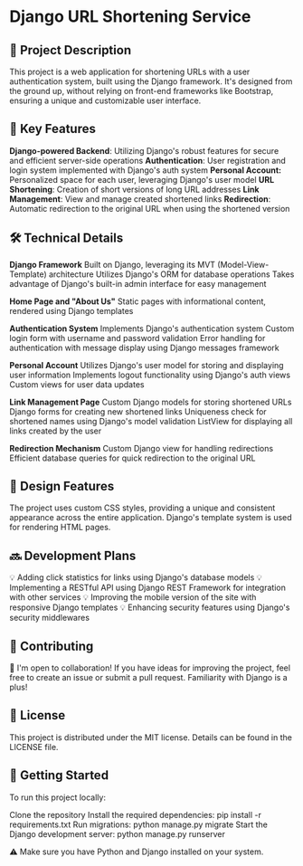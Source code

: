 # Django URL Shortening Service

## 📌 Project Description

This project is a web application for shortening URLs with a user authentication system, built using the Django framework. It's designed from the ground up, without relying on front-end frameworks like Bootstrap, ensuring a unique and customizable user interface.

## 🚀 Key Features

**Django-powered Backend**: Utilizing Django's robust features for secure and efficient server-side operations
**Authentication**: User registration and login system implemented with Django's auth system
**Personal Account:** Personalized space for each user, leveraging Django's user model
**URL Shortening**: Creation of short versions of long URL addresses
**Link Management**: View and manage created shortened links
**Redirection**: Automatic redirection to the original URL when using the shortened version

## 🛠 Technical Details

**Django Framework**
Built on Django, leveraging its MVT (Model-View-Template) architecture
Utilizes Django's ORM for database operations
Takes advantage of Django's built-in admin interface for easy management

**Home Page and "About Us"**
Static pages with informational content, rendered using Django templates

**Authentication System**
Implements Django's authentication system
Custom login form with username and password validation
Error handling for authentication with message display using Django messages framework

**Personal Account**
Utilizes Django's user model for storing and displaying user information
Implements logout functionality using Django's auth views
Custom views for user data updates

**Link Management Page**
Custom Django models for storing shortened URLs
Django forms for creating new shortened links
Uniqueness check for shortened names using Django's model validation
ListView for displaying all links created by the user

**Redirection Mechanism**
Custom Django view for handling redirections
Efficient database queries for quick redirection to the original URL

## 🎨 Design Features

The project uses custom CSS styles, providing a unique and consistent appearance across the entire application. Django's template system is used for rendering HTML pages.

## 🔜 Development Plans

:bulb: Adding click statistics for links using Django's database models
:bulb: Implementing a RESTful API using Django REST Framework for integration with other services
:bulb: Improving the mobile version of the site with responsive Django templates
:bulb: Enhancing security features using Django's security middlewares

## 🤝 Contributing

:handshake: I'm open to collaboration! If you have ideas for improving the project, feel free to create an issue or submit a pull request. Familiarity with Django is a plus!

## 📄 License

This project is distributed under the MIT license. Details can be found in the LICENSE file.

## 🚀 Getting Started

To run this project locally:

Clone the repository
Install the required dependencies: pip install -r requirements.txt
Run migrations: python manage.py migrate
Start the Django development server: python manage.py runserver

:warning: Make sure you have Python and Django installed on your system.
